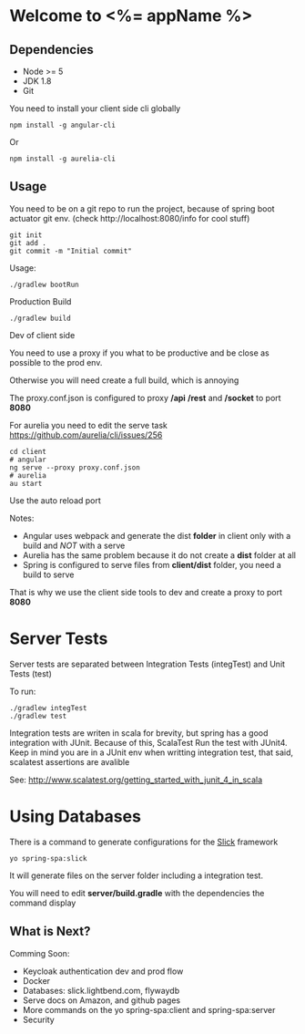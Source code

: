 # Welcome to <%= appName %>

## Dependencies

* Node >= 5
* JDK 1.8
* Git

You need to install your client side cli globally

    npm install -g angular-cli 

Or
    
    npm install -g aurelia-cli

## Usage

You need to be on a git repo to run the project, because of spring boot actuator git env. (check http://localhost:8080/info for cool stuff)

    git init
    git add .
    git commit -m "Initial commit"

Usage:

    ./gradlew bootRun

Production Build

    ./gradlew build

Dev of client side

You need to use a proxy if you what to be productive and be close as possible to the prod env.

Otherwise you will need create a full build, which is annoying

The proxy.conf.json is configured to proxy **/api** **/rest** and **/socket** to port **8080**

For aurelia you need to edit the serve task https://github.com/aurelia/cli/issues/256

    cd client
    # angular
    ng serve --proxy proxy.conf.json
    # aurelia
    au start

Use the auto reload port

Notes: 

- Angular uses webpack and generate the dist **folder** in client only with a build and *NOT* with a serve
- Aurelia has the same problem because it do not create a **dist** folder at all
- Spring is configured to serve files from **client/dist** folder, you need a build to serve

That is why we use the client side tools to dev and create a proxy to port **8080**

# Server Tests

Server tests are separated between Integration Tests (integTest) and Unit Tests (test)

To run:

    ./gradlew integTest
    ./gradlew test

Integration tests are writen in scala for brevity, but spring has a good integration with JUnit.
Because of this, ScalaTest Run the test with JUnit4. Keep in mind you are in a JUnit env 
when writting integration test, that said, scalatest assertions are avalible

See: http://www.scalatest.org/getting_started_with_junit_4_in_scala

# Using Databases

There is a command to generate configurations for the [Slick] framework

    yo spring-spa:slick

It will generate files on the server folder including a integration test.

You will need to edit **server/build.gradle** with the dependencies the command display

## What is Next?

Comming Soon:

* Keycloak authentication dev and prod flow
* Docker
* Databases: slick.lightbend.com, flywaydb
* Serve docs on Amazon, and github pages
* More commands on the yo spring-spa:client and spring-spa:server
* Security

[Slick]: http://slick.lightbend.com